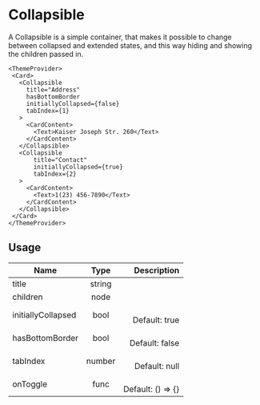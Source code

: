 <!-- 
This is an auto-generated markdown. 
You can change it in "src/molecules/Collapsible.jsx" and run build:docs to update this file.
-->
# Collapsible
A Collapsible is a simple container, that makes it possible to change between collapsed and extended states, and this way hiding and showing the children passed in.
```example
<ThemeProvider>
 <Card>
   <Collapsible
     title="Address"
     hasBottomBorder
     initiallyCollapsed={false}
     tabIndex={1}
   >
     <CardContent>
       <Text>Kaiser Joseph Str. 260</Text>
     </CardContent>
   </Collapsible>
   <Collapsible
       title="Contact"
       initiallyCollapsed={true}
       tabIndex={2}
   >
     <CardContent>
       <Text>1(23) 456-7890</Text>
     </CardContent>
   </Collapsible>
 </Card>
</ThemeProvider>
```
## Usage
| Name        | Type           | Description  |
| ----------- |:--------------:| ------------:|
|title|string|
|children|node|
|initiallyCollapsed|bool|<br>Default: true
|hasBottomBorder|bool|<br>Default: false
|tabIndex|number|<br>Default: null
|onToggle|func|<br>Default: () => {}
